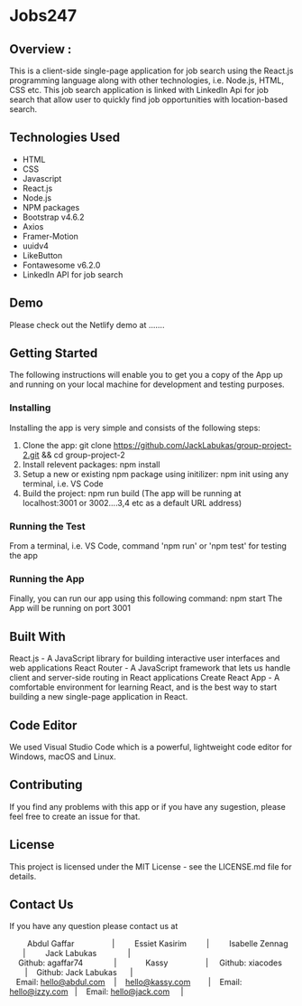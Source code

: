 # Jobs247

## Overview :
This is a client-side single-page application for job search using the React.js programming language along with other technologies, i.e. Node.js, HTML, CSS etc. This job search application is linked with LinkedIn Api for job search that allow user to quickly find job opportunities with location-based search.


## Technologies Used
* HTML
* CSS
* Javascript
* React.js
* Node.js
* NPM packages
* Bootstrap v4.6.2
* Axios
* Framer-Motion
* uuidv4
* LikeButton
* Fontawesome v6.2.0
* LinkedIn API for job search

## Demo
Please check out the Netlify demo at .......

## Getting Started
The following instructions will enable you to get you a copy of the App up and running on your local machine for development and testing purposes.


### Installing
Installing the app is very simple and consists of the following steps:

1. Clone the app: git clone https://github.com/JackLabukas/group-project-2.git && cd group-project-2
2. Install relevent packages: npm install
3. Setup a new or existing npm package using initilizer: npm init using any terminal, i.e. VS Code
2. Build the project: npm run build (The app will be running at localhost:3001 or 3002....3,4 etc as a default URL address)

### Running the Test
From a terminal, i.e. VS Code, command 'npm run' or 'npm test' for testing the app


### Running the App
Finally, you can run our app using this following command:
npm start
The App will be running on port 3001



## Built With
React.js - A JavaScript library for building interactive user interfaces and web applications
React Router - A JavaScript framework that lets us handle client and server-side routing in React applications
Create React App - A comfortable environment for learning React, and is the best way to start building a new single-page application in React.

## Code Editor
We used Visual Studio Code which is a powerful, lightweight code editor for Windows, macOS and Linux.


## Contributing
If you find any problems with this app or if you have any sugestion, please feel free to create an issue for that.


## License
This project is licensed under the MIT License - see the LICENSE.md file for details.

## Contact Us
If you have any question please contact us at

&nbsp; &nbsp; &nbsp; &nbsp; Abdul Gaffar &nbsp; &nbsp; &nbsp; &nbsp; &nbsp; &nbsp; &nbsp; &nbsp; | &nbsp; &nbsp; &nbsp; &nbsp; Essiet Kasirim &nbsp; &nbsp; &nbsp; &nbsp; | &nbsp; &nbsp; &nbsp; &nbsp; Isabelle Zennag &nbsp; &nbsp; &nbsp; &nbsp; | &nbsp; &nbsp; &nbsp; &nbsp; Jack Labukas&nbsp; &nbsp; &nbsp; &nbsp; &nbsp; &nbsp; &nbsp; | <br />
 &nbsp; &nbsp; Github: agaffar74 &nbsp; &nbsp; &nbsp; &nbsp; &nbsp; &nbsp; &nbsp;| &nbsp; &nbsp; &nbsp; &nbsp; &nbsp; &nbsp; Kassy &nbsp; &nbsp; &nbsp; &nbsp; &nbsp; &nbsp; &nbsp; &nbsp;  | &nbsp; &nbsp; Github: xiacodes &nbsp; &nbsp; &nbsp; &nbsp; &nbsp; &nbsp;|&nbsp; &nbsp; Github: Jack Labukas&nbsp; &nbsp; &nbsp; | <br />
&nbsp; &nbsp;Email: hello@abdul.com &nbsp; &nbsp;|&nbsp; &nbsp; hello@kassy.com &nbsp; &nbsp; &nbsp; &nbsp;|&nbsp; &nbsp; Email:  hello@izzy.com&nbsp; &nbsp;|&nbsp; &nbsp; Email: hello@jack.com&nbsp; &nbsp; &nbsp;|



